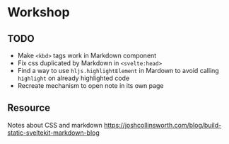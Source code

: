 # Workshop

## TODO

-   Make `<kbd>` tags work in Markdown component
-   Fix css duplicated by Markdown in `<svelte:head>`
-   Find a way to use `hljs.highlightElement` in Mardown to avoid calling `highlight` on already highlighted code
-   Recreate mechanism to open note in its own page

## Resource

Notes about CSS and markdown
https://joshcollinsworth.com/blog/build-static-sveltekit-markdown-blog
